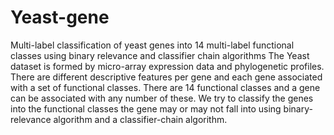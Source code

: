 # Yeast-gene
Multi-label classification of yeast genes into 14 multi-label functional classes using binary relevance and classifier chain algorithms
The Yeast dataset is formed by micro-array expression data and phylogenetic profiles. There are different descriptive features per gene and each gene associated with a set of functional classes. There are 14 functional classes and a gene can be associated with any number of these.
We try to classify the genes into the functional classes the gene may or may not fall into using binary-relevance algorithm and a classifier-chain algorithm.

